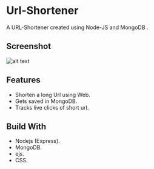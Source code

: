 # Url-Shortener
A URL-Shortener created using Node-JS and MongoDB .
## Screenshot
![alt text](https://drscdn.500px.org/photo/1026418696/m%3D900/v2?sig=87df4cb104491ffd3aafd2bbc9e035377f571d2eb70ee4c28c9ffa39c146ddbb) 
## Features
* Shorten a long Url using Web.
* Gets saved in MongoDB.
* Tracks live clicks of short url.
## Build With
* Nodejs (Express).
* MongoDB.
* ejs.
* CSS.
